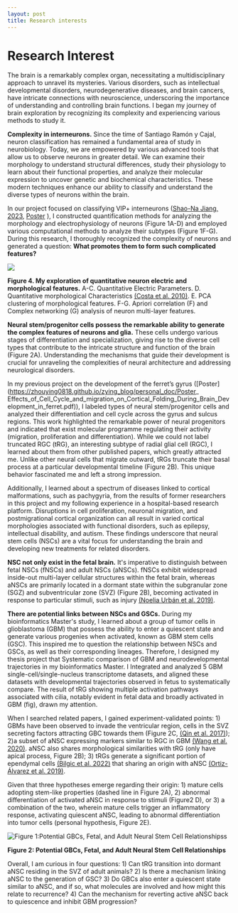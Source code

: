 ```yaml
---
layout: post
title: Research interests
---
```


# Research Interest

The brain is a remarkably complex organ, necessitating a multidisciplinary approach to unravel its mysteries. Various disorders, such as intellectual developmental disorders, neurodegenerative diseases, and brain cancers, have intricate connections with neuroscience, underscoring the importance of understanding and controlling brain functions. I began my journey of brain exploration by recognizing its complexity and experiencing various methods to study it.

**Complexity in interneurons.** Since the time of Santiago Ramón y Cajal, neuron classification has remained a fundamental area of study in neurobiology. Today, we are empowered by various advanced tools that allow us to observe neurons in greater detail. We can examine their morphology to understand structural differences, study their physiology to learn about their functional properties, and analyze their molecular expression to uncover genetic and biochemical characteristics. These modern techniques enhance our ability to classify and understand the diverse types of neurons within the brain.

In our project focused on classifying VIP+ interneurons ([Shao-Na Jiang, 2023](https://doi.org/10.1093/cercor/bhac343), [Poster](https://zhouying0818.github.io/zying_blog/personal_doc/Poster_Sncg_Mybpc1_and_Parm1_Classify_subpopulations_of_VIP-expressing_interneurons%20_n_layers_23_of.pdf) ), I constructed quantification methods for analyzing the morphology and electrophysiology of neurons (Figure 1A-D) and employed various computational methods to analyze their subtypes (Figure 1F-G). During this research, I thoroughly recognized the complexity of neurons and generated a question: **What promotes them to form such complicated features?**

![](https://cdn.jsdelivr.net/gh/ZhouYing0818/images_storage/20240320171652.png)

**Figure 4. My exploration of quantitative neuron electric and morphological features.** A-C. Quantitative Electric Parameters. D. Quantitative morphological Characteristics [(Costa et al. 2010)](https://www.frontiersin.org/journals/computational-neuroscience/articles/10.3389/fncom.2010.00150/full). E. PCA clustering of morphological features. F-G. Apriori correlation (F) and Complex networking (G) analysis of neuron multi-layer features.

**Neural stem/progenitor cells possess the remarkable ability to generate the complex features of neurons and glia.** These cells undergo various stages of differentiation and specialization, giving rise to the diverse cell types that contribute to the intricate structure and function of the brain (Figure 2A). Understanding the mechanisms that guide their development is crucial for unraveling the complexities of neural architecture and addressing neurological disorders.

In my previous project on the development of the ferret’s gyrus ([Poster](https://zhouying0818.github.io/zying_blog/personal_doc/Poster_ Effects_of_Cell_Cycle_and_migration_on_Cortical_Folding_During_Brain_Development_in_ferret.pdf)), I labeled types of neural stem/progenitor cells and analyzed their differentiation and cell cycle across the gyrus and sulcus regions. This work highlighted the remarkable power of neural progenitors and indicated that exist molecular programme regulating their activity (migration, proliferation and differentiation). While we could not label truncated RGC (tRG), an interesting subtype of radial glial cell (RGC), I learned about them from other published papers, which greatly attracted me. Unlike other neural cells that migrate outward, tRGs truncate their basal process at a particular developmental timeline (Figure 2B). This unique behavior fascinated me and left a strong impression. 

Additionally, I learned about a spectrum of diseases linked to cortical malformations, such as pachygyria, from the results of former researchers in this project and my following experience in a hospital-based research platform. Disruptions in cell proliferation, neuronal migration, and postmigrational cortical organization can all result in varied cortical morphologies associated with functional disorders, such as epilepsy, intellectual disability, and autism. These findings underscore that neural stem cells (NSCs) are a vital focus for understanding the brain and developing new treatments for related disorders.

 **NSC not only exist in the fetal brain.** It's imperative to distinguish between fetal NSCs (fNSCs) and adult NSCs (aNSCs). fNSCs exhibit widespread inside-out multi-layer cellular structures within the fetal brain, whereas aNSCs are primarily located in a dormant state within the subgranular zone (SGZ) and subventricular zone (SVZ) (Figure 2B), becoming activated in response to particular stimuli, such as injury [(Noelia Urbán et al. 2019)](https://doi.org/10.1016/j.neuron.2019.09.026).

**There are potential links between NSCs and GSCs.** During my bioinformatics Master's study, I learned about a group of tumor cells in glioblastoma (GBM) that possess the ability to enter a quiescent state and generate various progenies when activated, known as GBM stem cells (GSC). This inspired me to question the relationship between NSCs and GSCs, as well as their corresponding lineages. Therefore, I designed my thesis project that Systematic comparison of GBM and neurodevelopmental trajectories in my bioinformatics Master. I Integrated and analyzed 5 GBM single-cell/single-nucleus transcriptome datasets, and aligned these datasets with developmental trajectories observed in fetus to systematically compare. The result of tRG showing multiple activation pathways associated with cilia, notably evident in fetal data and broadly activated in GBM (fig), drawn my attention.

When I searched related papers, I gained experiment-validated points: 1)  GBMs have been observed to invade the ventricular region, cells in the SVZ secreting factors attracting GBC towards them (Figure 2C, [(Qin et al. 2017)](https://doi.org/10.1016/j.cell.2017.07.016)); 2)a subset of aNSC expressing markers similar to RGC in GBM [(Wang et al. 2020)](https://doi.org/10.1016/j.stemcr.2020.01.007).  aNSC also shares morphological similarities with tRG (only have apical process, Figure 2B); 3) tRGs generate a significant portion of ependymal cells [(Bilgic et al. 2022)](http://dx.doi.org/10.7554/eLife.91406) that sharing an origin with aNSC [(Ortiz-Álvarez et al. 2019)](https://doi.org/10.1016/j.neuron.2019.01.051). 

Given that three hypotheses emerge regarding their origin: 1) mature cells adopting stem-like properties (dashed line in Figure 2A), 2) abnormal differentiation of activated aNSC in response to stimuli (Figure2 D), or 3) a combination of the two, wherein mature cells trigger an inflammatory response, activating quiescent aNSC, leading to abnormal differentiation into tumor cells (personal hypothesis, Figure 2E).

![Figure 1:Potential GBCs, Fetal, and Adult Neural Stem Cell Relationshipss](https://cdn.jsdelivr.net/gh/ZhouYing0818/images_storage/20240426155152.png)

**Figure 2: Potential GBCs, Fetal, and Adult Neural Stem Cell Relationships**

Overall, I am curious in four questions: 1) Can tRG transition into dormant aNSC residing in the SVZ of adult animals? 2) Is there a mechanism linking aNSC to the generation of GSC? 3) Do GBCs also enter a quiescent state similar to aNSC, and if so, what molecules are involved and how might this relate to recurrence? 4) Can the mechanism for reverting active aNSC back to quiescence and inhibit GBM progression?
